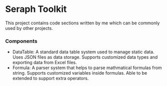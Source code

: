 # Seraph Toolkit
This project contains code sections written by me which can be commonly used by other projects.

### Components
* DataTable: A standard data table system used to manage static data. Uses JSON files as data storage. Supports customized data types and exporting data from Excel files.
* Formula: A parser system that helps to parse mathmatical formulas from string. Supports customized variables inside formulas. Able to be extended to support extra operators.
